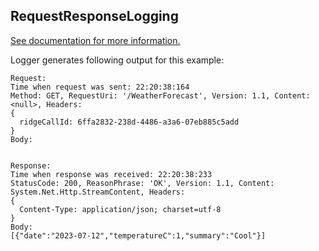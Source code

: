 ﻿## RequestResponseLogging

[See documentation for more information.](https://github.com/Melchy/Ridge/wiki/4.-Request-response-logging)

Logger generates following output for this example:

```text
Request:
Time when request was sent: 22:20:38:164
Method: GET, RequestUri: '/WeatherForecast', Version: 1.1, Content: <null>, Headers:
{
  ridgeCallId: 6ffa2832-238d-4486-a3a6-07eb885c5add
}
Body:


Response:
Time when response was received: 22:20:38:233
StatusCode: 200, ReasonPhrase: 'OK', Version: 1.1, Content: System.Net.Http.StreamContent, Headers:
{
  Content-Type: application/json; charset=utf-8
}
Body:
[{"date":"2023-07-12","temperatureC":1,"summary":"Cool"}]

```